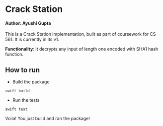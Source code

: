 # Crack Station
#### **Author**: Ayushi Gupta
This is a Crack Station Implementation, built as part of coursework for CS 561. It is currently in its v1. 

**Functionality**: It decrypts any input of length one encoded with SHA1 hash function. 

## How to run
* Build the package
```
swift build
```
* Run the tests
```
swift test
```
Voila! You just build and ran the package!
